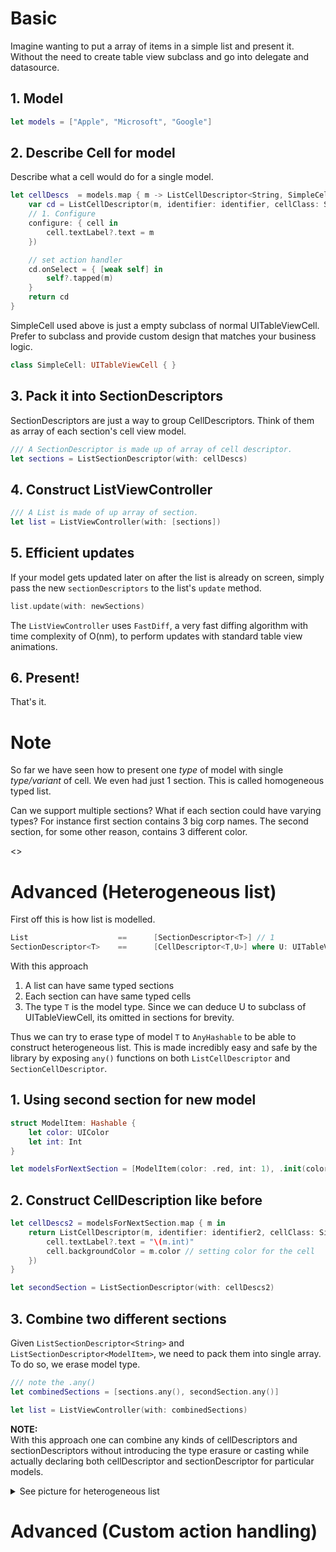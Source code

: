 # Basic 
Imagine wanting to put a array of items in a simple list and present it. Without the need to create table view subclass and go into delegate and datasource. 

## 1. Model 
```swift
let models = ["Apple", "Microsoft", "Google"]
```

## 2. Describe Cell for model
Describe what a cell would do for a single model. 
```swift
let cellDescs  = models.map { m -> ListCellDescriptor<String, SimpleCell> in
    var cd = ListCellDescriptor(m, identifier: identifier, cellClass: SimpleCell.self, 
    // 1. Configure 
    configure: { cell in
        cell.textLabel?.text = m
    })

    // set action handler
    cd.onSelect = { [weak self] in
        self?.tapped(m)
    }
    return cd
}
```

SimpleCell used above is just a empty subclass of normal UITableViewCell. Prefer to subclass and provide custom design that matches your business logic. 
```swift
class SimpleCell: UITableViewCell { }
```

## 3. Pack it into SectionDescriptors 
SectionDescriptors are just a way to group CellDescriptors. Think of them as array of each section's cell view model. 
```swift
/// A SectionDescriptor is made up of array of cell descriptor.
let sections = ListSectionDescriptor(with: cellDescs)
```

## 4. Construct ListViewController
```swift
/// A List is made of up array of section. 
let list = ListViewController(with: [sections])
```

## 5. Efficient updates 
If your model gets updated later on after the list is already on screen, simply pass the new `sectionDescriptors` to the list's `update` method. 

```swift
list.update(with: newSections)
```

The `ListViewController` uses `FastDiff`, a very fast diffing algorithm with time complexity of O(nm), to perform updates with standard table view animations. 

## 6. Present! 
That's it. 

# Note 
So far we have seen how to present one *type* of model with single *type/variant* of cell. We even had just 1 section. This is called homogeneous typed list. 

Can we support multiple sections? What if each section could have varying types? For instance first section contains 3 big corp names. The second section, for some other reason, contains 3 different color. 

<>
# Advanced (Heterogeneous list)
First off this is how list is modelled.
```swift
List                    ==      [SectionDescriptor<T>] // 1
SectionDescriptor<T>    ==      [CellDescriptor<T,U>] where U: UITableViewCell // 2
```

With this approach 
1. A list can have same typed sections
2. Each section can have same typed cells
3. The type `T` is the model type. Since we can deduce U to subclass of UITableViewCell, its omitted in sections for brevity. 

Thus we can try to erase type of model `T` to `AnyHashable` to be able to construct heterogeneous list. This is made incredibly easy and safe by the library by exposing `any()` functions on both `ListCellDescriptor` and `SectionCellDescriptor`.

## 1. Using second section for new model
```swift
struct ModelItem: Hashable {
    let color: UIColor
    let int: Int
}

let modelsForNextSection = [ModelItem(color: .red, int: 1), .init(color: .blue, int: 2), .init(color: .purple, int: 3)]
```

## 2. Construct CellDescription like before 
```swift
let cellDescs2 = modelsForNextSection.map { m in
    return ListCellDescriptor(m, identifier: identifier2, cellClass: SimpleCell.self, configure: { cell in
        cell.textLabel?.text = "\(m.int)"
        cell.backgroundColor = m.color // setting color for the cell
    })
}

let secondSection = ListSectionDescriptor(with: cellDescs2)
```

## 3. Combine two different sections 
Given `ListSectionDescriptor<String>` and `ListSectionDescriptor<ModelItem>`, we need to pack them into single array. To do so, we erase model type. 
```swift
/// note the .any()
let combinedSections = [sections.any(), secondSection.any()]

let list = ListViewController(with: combinedSections)
```

**NOTE:**  
With this approach one can combine any kinds of cellDescriptors and sectionDescriptors without introducing the type erasure or casting while actually declaring both cellDescriptor and sectionDescriptor for particular models. 

<details>
    <summary>See picture for heterogeneous list</summary>

</details>

# Advanced (Custom action handling)